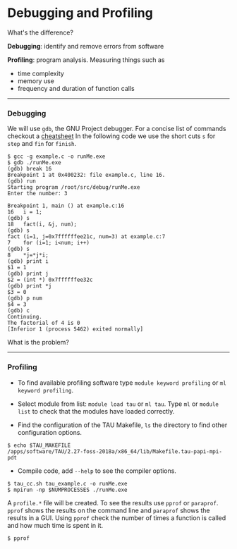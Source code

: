 # Debugging and Profiling

What's the difference?

**Debugging**: identify and remove errors from software

**Profiling**: program analysis. Measuring things such as 
  * time complexity
  * memory use
  * frequency and duration of function calls

_____________________

### Debugging

We will use `gdb`, the GNU Project debugger.
For a concise list of commands checkout a [cheatsheet](https://darkdust.net/files/GDB%20Cheat%20Sheet.pdf)
In the following code we use the short cuts `s` for `step` and `fin` for `finish`.
```
$ gcc -g example.c -o runMe.exe
$ gdb ./runMe.exe
(gdb) break 16
Breakpoint 1 at 0x400232: file example.c, line 16.
(gdb) run
Starting program /root/src/debug/runMe.exe
Enter the number: 3

Breakpoint 1, main () at example.c:16
16   i = 1;
(gdb) s 
18   fact(i, &j, num);
(gdb) s 
fact (i=1, j=0x7ffffffee21c, num=3) at example.c:7
7    for (i=1; i<num; i++)
(gdb) s 
8    *j=*j*i;
(gdb) print i
$1 = 1
(gdb) print j
$2 = (int *) 0x7ffffffee32c
(gdb) print *j
$3 = 0
(gdb) p num
$4 = 3
(gdb) c
Continuing.
The factorial of 4 is 0
[Inferior 1 (process 5462) exited normally]
```

What is the problem?
_____________________

### Profiling

* To find available profiling software type `module keyword profiling` or `ml keyword profiling`.

* Select module from list: `module load tau` or `ml tau`. 
Type `ml` or `module list` to check that the modules have loaded correctly.

* Find the configuration of the TAU Makefile, `ls` the directory to find other configuration options.

```
$ echo $TAU_MAKEFILE
/apps/software/TAU/2.27-foss-2018a/x86_64/lib/Makefile.tau-papi-mpi-pdt
```
* Compile code, add `--help` to see the compiler options.

```
$ tau_cc.sh tau_example.c -o runMe.exe
$ mpirun -np $NUMPROCESSES ./runMe.exe
```

A `profile.*` file will be created.
To see the results use `pprof` or `paraprof`.
`pprof` shows the results on the command line and `paraprof` shows the results in a GUI.
Using `pprof` check the number of times a function is called and how much time is spent in it.
```
$ pprof
```




